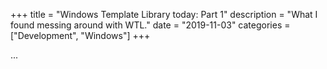 +++
title = "Windows Template Library today: Part 1"
description = "What I found messing around with WTL."
date = "2019-11-03"
categories = ["Development", "Windows"]
+++

...